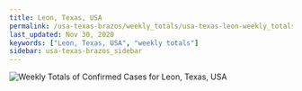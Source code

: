 ```yaml
---
title: Leon, Texas, USA
permalink: /usa-texas-brazos/weekly_totals/usa-texas-leon-weekly_totals.html
last_updated: Nov 30, 2020
keywords: ["Leon, Texas, USA", "weekly totals"]
sidebar: usa-texas-brazos_sidebar
---
```


![Weekly Totals of Confirmed Cases for Leon, Texas, USA](/covid_tracker/images/graphs/usa-texas-leon-weekly_totals_graph.png)

